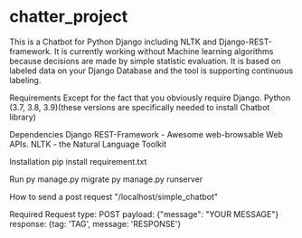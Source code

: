 # chatter_project


This is a Chatbot for Python Django including NLTK and Django-REST-framework. It is currently working without Machine learning algorithms because decisions are made by simple statistic evaluation. It is based on labeled data on your Django Database and the tool is supporting continuous labeling.

Requirements
Except for the fact that you obviously require Django. Python (3.7, 3.8, 3.9)(these versions are specifically needed to install Chatbot library)

Dependencies
Django REST-Framework - Awesome web-browsable Web APIs. NLTK - the Natural Language Toolkit

Installation
pip install requirement.txt

Run
py manage.py migrate
py manage.py runserver

How to send a post request
"/localhost/simple_chatbot"

Required Request type: POST
payload: {"message": "YOUR MESSAGE"}
response: {tag: 'TAG', message: 'RESPONSE'}

